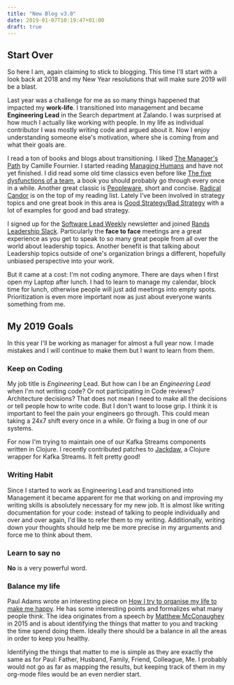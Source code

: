 ```yaml
---
title: "New Blog v3.0"
date: 2019-01-07T10:19:47+01:00
draft: true
---
```


## Start Over

So here I am, again claiming to stick to blogging. This time I'll start with a
look back at 2018 and my New Year resolutions that will make sure 2019 will be a
blast.

Last year was a challenge for me as so many things happened that impacted my
**work-life**. I transitioned into management and became **Engineering Lead** in
the Search department at Zalando. I was surprised at how much I actually like
working with people. In my life as individual contributor I was mostly writing
code and argued about it. Now I enjoy understanding someone else's motivation,
where she is coming from and what their goals are.

I read a ton of books and blogs about transitioning. I liked
[The Manager's Path][2] by Camille Fournier. I started reading
[Managing Humans][3] and have not yet finished. I did read some old time
classics even before like [The five dysfunctions of a team][4], a book you
should probably go through every once in a while. Another great classic is
[Peopleware][5], short and concise. [Radical Candor][9] is on the top of my
reading list. Lately I've been involved in strategy topics and one great book in
this area is [Good Strategy/Bad Strategy][6] with a lot of examples for good and
bad strategy.

I signed up for the [Software Lead Weekly][7] newsletter and joined
[Rands Leadership Slack][8]. Particularly the **face to face** meetings are a
great experience as you get to speak to so many great people from all over the
world about leadership topics. Another benefit is that talking about Leadership
topics outside of one's organization brings a different, hopefully unbiased
perspective into your work.

But it came at a cost: I'm not coding anymore. There are days when I first open
my Laptop after lunch. I had to learn to manage my calendar, block time for
lunch, otherwise people will just add meetings into empty spots. Prioritization
is even more important now as just about everyone wants something from me.

## My 2019 Goals

In this year I'll be working as manager for almost a full year now. I made
mistakes and I will continue to make them but I want to learn from them.

### Keep on Coding

My job title is *Engineering* Lead. But how can I be an *Engineering Lead* when
I'm not writing code? Or not participating in Code reviews? Architecture
decisions? That does not mean I need to make all the decisions or tell people
how to write code. But I don't want to loose grip. I think it is important to
feel the pain your engineers go through. This could mean taking a 24x7 shift
every once in a while. Or fixing a bug in one of our systems.

For now I'm trying to maintain one of our Kafka Streams components written in
Clojure. I recently contributed patches to [Jackdaw][10], a Clojure wrapper for
Kafka Streams. It felt pretty good!

### Writing Habit

Since I started to work as Engineering Lead and transitioned into Management it
became apparent for me that working on and improving my writing skills is
absolutely necessary for my new job. It is almost like writing documentation for
your code: instead of talking to people individually and over and over again,
I'd like to refer them to my writing. Additionally, writing down your thoughts
should help me be more precise in my arguments and force me to think about them.

### Learn to say no

**No** is a very powerful word.

### Balance my life

Paul Adams wrote an interesting piece on
[How I try to organise my life to make me happy][0]. He has some interesting
points and formalizes what many people think. The idea originates from a speech
by [Matthew McConaughey][1] in 2015 and is about identifying the things that
matter to you and tracking the time spend doing them. Ideally there should be a
balance in all the areas in order to keep you healthy.

Identifying the things that matter to me is simple as they are exactly the same
as for Paul: Father, Husband, Family, Friend, Colleague, Me. I probably would
not go as far as mapping the results, but keeping track of them in my org-mode
files would be an even nerdier start.

[0]: https://medium.com/@padday/how-i-try-to-organise-my-life-to-make-me-happy-e521541d8691
[1]: https://youtu.be/BmCTQ_mkzHU
[2]: https://www.goodreads.com/book/show/33369254-the-manager-s-path
[3]: https://www.goodreads.com/book/show/1317946.Managing_Humans
[4]: https://www.goodreads.com/book/show/21343.The_Five_Dysfunctions_of_a_Team
[5]: https://www.goodreads.com/book/show/67825.Peopleware
[6]: https://www.goodreads.com/book/show/11721966-good-strategy-bad-strategy
[7]: https://softwareleadweekly.com/
[8]: https://rands-leadership.slack.com/
[9]: https://www.goodreads.com/book/show/29939161-radical-candor
[10]: https://github.com/fundingcircle/jackdaw/
